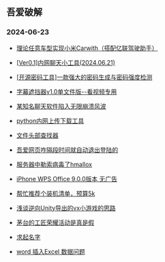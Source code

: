 ## 吾爱破解 
### 2024-06-23

+ [理论任意车型实现小米Carwith（搭配亿联驾驶助手）](https://www.52pojie.cn/thread-1936874-1-1.html)

+ [[Ver0.1]内网聊天小工具(2024.06.21)](https://www.52pojie.cn/thread-1936897-1-1.html)

+ [[开源密码工具]一款强大的密码生成与密码强度检测](https://www.52pojie.cn/thread-1936827-1-1.html)

+ [字幕遮挡器v1.0单文件版--看视频专用](https://www.52pojie.cn/thread-1936832-1-1.html)

+ [某知名聊天软件陷入无限崩溃风波](https://www.52pojie.cn/thread-1936885-1-1.html)

+ [python内网上传下载工具](https://www.52pojie.cn/thread-1936904-1-1.html)

+ [文件头部查找器](https://www.52pojie.cn/thread-1936792-1-1.html)

+ [吾爱网页咋隔段时间就自动退出登陆的](https://www.52pojie.cn/thread-1936822-1-1.html)

+ [服务器中勒索病毒了hmallox](https://www.52pojie.cn/thread-1936905-1-1.html)

+ [iPhone WPS Office 9.0.0版本 无广告](https://www.52pojie.cn/thread-1936807-1-1.html)

+ [帮忙推荐个装机清单，预算5k](https://www.52pojie.cn/thread-1936800-1-1.html)

+ [浅谈逆向Unity导出的vx小游戏的思路](https://www.52pojie.cn/thread-1936819-1-1.html)

+ [茅台的工匠荣耀活动是真是假](https://www.52pojie.cn/thread-1936893-1-1.html)

+ [求起名字](https://www.52pojie.cn/thread-1936968-1-1.html)

+ [word  插入Excel  数据问题](https://www.52pojie.cn/thread-1936910-1-1.html)

